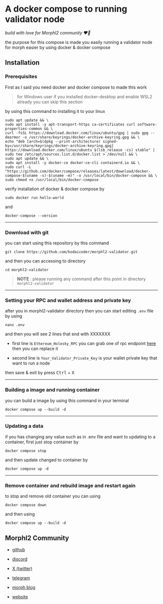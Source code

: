 # A docker compose to running validator node

_build with love for Morphl2 community ❤️🐨_

the purpose for this compose is made you easily running a validator node for morph easier by using docker & docker compose

## Installation

### Prerequisites

First as I said you need docker and docker compose to made this work

> for Windows user if you installed docker-desktop and enable WSL2 already you can skip this section

by using this command to installing it to your linux

```
sudo apt update && \
sudo apt install -y apt-transport-https ca-certificates curl software-properties-common && \
curl -fsSL https://download.docker.com/linux/ubuntu/gpg | sudo gpg --dearmor -o /usr/share/keyrings/docker-archive-keyring.gpg && \
echo "deb [arch=$(dpkg --print-architecture) signed-by=/usr/share/keyrings/docker-archive-keyring.gpg] https://download.docker.com/linux/ubuntu $(lsb_release -cs) stable" | sudo tee /etc/apt/sources.list.d/docker.list > /dev/null && \
sudo apt update && \
sudo apt install -y docker-ce docker-ce-cli containerd.io && \
sudo curl -L "https://github.com/docker/compose/releases/latest/download/docker-compose-$(uname -s)-$(uname -m)" -o /usr/local/bin/docker-compose && \
sudo chmod +x /usr/local/bin/docker-compose
```

verify installation of docker & docker compose by

```
sudo docker run hello-world
```

and

```
docker-compose --version
```

---

### Download with git

you can start using this repository by this command

```
git clone https://github.com/kodaicoder/morphl2-validator.git
```

and then you can accessing to directory

```
cd morphl2-validator
```

> **NOTE** : please running any command after this point in directory `morphl2-validator`

---

### Setting your RPC and wallet address and private key

after you in morphl2-validator directory then you can start editing `.env` file by using

```
nano .env
```

and then you will see 2 lines that end with XXXXXXX

- first line is `Ethereum_Holesky_RPC` you can grab one of rpc endpoint [here](https://www.alchemy.com/)
  then you can replace it

- second line is `Your_Validator_Private_Key` is your wallet private key that want to run a node

then save & exit by press <kbd>Ctrl</kbd> + <kbd>X</kbd>

---

### Building a image and running container

you can build a image by using this command in your terminal

```
docker compose up --build -d
```

---

### Updating a data

if you has changing any value such as in .env file and want to updating to a container, first just stop container by

```
docker compose stop
```

and then update changed to container by

```
docker compose up -d
```

---

### Remove container and rebuild image and restart again

to stop and remove old container you can using

```
docker compose down
```

and then using

```
docker compose up --build -d
```

## Morphl2 Community

- [github](https://github.com/morph-l2)

- [discord](https://discord.gg/5SmG4yhzVZ)

- [X (twitter)](https://twitter.com/Morphl2)

- [telegram](https://t.me/MorphL2official)

- [morph blog](https://blog.morphl2.io/)

- [website](https://www.morphl2.io/)
